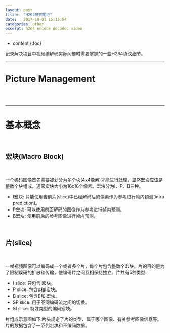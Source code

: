 ```yaml
---
layout: post
title:  "H264研究笔记"
date:   2017-10-01 15:15:54
categories: other
excerpt: h264 encode decodec video 
---
```


* content
{:toc}

记录解决项目中视频编解码实际问题时需要掌握的一些H264协议细节。

---

# Picture Management

<br />

<br />

---

# 基本概念

<br />

## 宏块(Macro Block)

<br />

一个编码图像首先需要被划分为多个块(4x4像素)才能进行处理，显然宏块应该是整数个块组成，通常宏块大小为16x16个像素。宏块分为I、P、B三种。

* I宏块: 只能使用当前片(slice)中已经解码后的像素作为参考进行帧内预测(intra prediction)。
* P宏块: 可以使用前面解码的图像作为参考进行帧内预测。
* B宏块: 使用前后的参考图像进行帧内预测。

<br />

## 片(slice)

<br />

一帧视频图像可以编码成一个或者多个片，每个片包含整数个宏块。片的目的是为了限制误码的扩散和传输，使编码片之间互相保持独立。片共有5种类型:

* I slice: 只包含I宏块。
* P slice: 包含p和I宏块。
* B slice: 包含B和I宏块。
* SP slice: 用于不同编码流之间的切换。
* SI slice: 特殊类型的编码宏块。

片组成示意图如下:片头规定了片的类型、属于哪个图像、有关参考图像信息等。片的数据包含了一系列宏块和不编码数据。




















